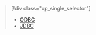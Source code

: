> [!div class="op_single_selector"]
>- [ODBC](../articles/hdinsight/hdinsight-connect-excel-hive-ODBC-driver.md)
>- [JDBC](../articles/hdinsight/hdinsight-connect-hive-jdbc-driver.md)

<!---HONumber=74-->